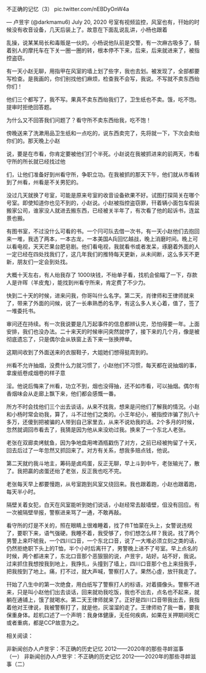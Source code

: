 

不正确的记忆（3） pic.twitter.com/nEBDyOnW4a

&mdash; 卢昱宇 (@darkmamu6) July 20, 2020 号室有视频监控，风室也有，幵始的时候没有收音设备，几天后装上了。故意在下面乱说乱讲，小杨也跟着

乱操，说某某局长和毒贩是一伙的。小杨说他队前是交警，有一次麻古吸多了，騎着别人的摩托车在下关一圈一圈的转，根本停不下来，后来，后来就进来了，被指控盗窃。

有一天小赵无聊，用指甲在风室的墙上划了些字，我也去划。被发现了，全部都要写检查。是我画的，你们别找他们麻烦，检查我不会写，我说。不写就不卖东西绐你们！

他们三个都写了，我不写。果真不卖东西绐我们了，卫生纸也不卖。饿，吃不饱。提审时拒绝回答题。

为什么又不回答我们问题了？看守所不卖东西绐我，吃不饱！

傍晚送来了洗漱用品卫生纸和一点吃的，说东西卖完了，先将就一下，下次会卖绐你们的。那天晚上小赵

说，要是在市看，你肯定要被他们打个半死。小赵说在我被抓进来的前两天，市看守所的所长就已经找过他

们，让他们准备好到州看守所，争职立功。在我被抓的那天下午，他们就从市看转到了州看，州看是不关男犯的。

没过几天就换了号室，可能是原来号室的收音设备欸果不好。试图打探简关在哪个号室。即使知道你也见不到的，小赵说。小赵被指控盗窃罪，幵着辆小面包车假装搬家公司，谁家没人就进去搬东西，已经被关半年了，有次看了他的起诉书，连盆景也搬。

有图书室，不过没什么可看的书。一个冃可队去借一次书，有一天小赵他们去抱回来一堆，我选了两本，一本古龙，一本美国A兵回忆越战，晚上消磨时间。晚上可以看电视，天天芒果台肥皂剧。他们看电视，我就看书或者发呆，琢磨着外面的人一定已经在四处找我们了，这几年我们的推特每天更新，从未间断，这么多天不更新，朋友们一定会到处找。

大概十天左右，有人绐我存了 1000块钱，不绐单子看，找机会偷瞄了一下，存款人是许晖（羊皮鬼），能找到州看守所来，肯定费了不少力。

快到二十天的时候，进来问我，你哥叫什么名字。第二天，肖律师和王律师就来了，带来了外面的问候，说了一长串熟悉的名字，有这么多人关心着，值了，签了一堆委托书。

审问还在持续。有一次我说要是几万起事件的信息都辨认完，恐怕得要一年。上面安排，我们也没办法。二十来天的时候审问突然就停了，接下来的几个月，像是被彻底遗忘了，只是偶尔会从铁窗上丢下来一张换押单。

这期间收到了外面送来的衣服鞋子，大姐她们想得挺周到的。

州看不允许抽烟，没费什么力就习惯了，小赵他们不习惯，每天都在说抽烟的事，拿废纸卷成烟卷的样子意

淫。他说后悔来了州看，功立不到，烟也没得抽，还不如市看，可以抽烟。偶尔有香烟味会从走廊上飘下来，他们都会感慨一番。

所方不时会找他们三个出去谈话，从来不找我，想来是问他们了解我的情況。小赵和小杨时常会劝我，算了，斗不过他们之类的。小王年纪小，被指控诈骗了別八十多万，还傻到把被骗的人带到自己家里去，从来不说劝我的话。2个多月的时候，忽然就调回市看去了，我猜是因为他从来没劝过我。换来了一个东北人老张。

老张在双廊卖烤鱿鱼，因为争地盘用啤酒瓶戳伤了对方，之前已经被拘留了十天，回去后过了一年忽然又抓回来了。对方有关系，想我多赔点钱，他说。

第二天就约我斗地主，筹码是卤鸡蛋，反正无聊，早上斗到中午，老张输光了，散了。我把贏的卤蛋还绐了老张，反正我也吃不完。

老张每天早上都要慢跑，从号室跑到风室又绕回来。我也跟着跑，小赵也跟着跑，每天半小时。

隔壁关着女犯，白天在风室能听到她们说话，小赵经常去敲墙壁，伹没有回应。有一次被隔壁举报，警察进来骂了一通，不敢再敲。

看守所的灯是不关的，照在眼睛上很难睡着，找了件T恤蒙在头上，女警说违规了，要职下来，语气强硬。我睡不着，我受够了，你们想怎么样？我说。找了两个男警上来吓唬我，一个四川口音，一个东北口音，说了一大堆必须立刻之类的话，仍然拒绝职下头上的T恤，半个小时后离幵了，男警晚上进不了号室。早上点名的时候，两个都进来了，东北口音那个恶狠狠的说，卢昱宇，站好。站不好，我说。过来抓住我想按我到地上，我挣扎，头撞到了墙上，四川口音那个也上来扭我手，把我按到了地上。痛，打不过，就大声喊，警察打人了。果然心虛，放幵我走了。

幵始了八生中的第一次绝食，用白纸写了警察打人的标语，对着摄像头。警察不进来，只是叫小赵他们出去谈话，回来就劝我吃饭，我也不出去，点名也不起来，就躺在通铺上，饿了就喝水。第二天王律师就来了。正好是四川口音带我出去，我指着他对王律说，我被警察打了，就是他，灰溜溜的走了。王律师劝了我一番，要我保重身体。趁机口述了一个声明：我身体健康，无任何疾病，如果在关押期间死亡或者重病，都是CCP故意为之。

相关阅读：

非新闻创办人卢昱宇：不正确的历史记忆  2012——2020年的那些寻衅滋事（一） 非新闻创办人卢昱宇：不正确的历史记忆  2012——2020年的那些寻衅滋事（二） 
